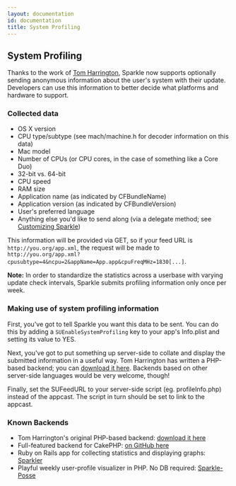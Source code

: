 ```yaml
---
layout: documentation
id: documentation
title: System Profiling
---
```

## System Profiling

Thanks to the work of [Tom Harrington](http://atomicbird.com/), Sparkle now supports optionally sending anonymous information about the user's system with their update. Developers can use this information to better decide what platforms and hardware to support.

### Collected data

* OS X version
* CPU type/subtype (see mach/machine.h for decoder information on this data)
* Mac model
* Number of CPUs (or CPU cores, in the case of something like a Core Duo)
* 32-bit vs. 64-bit
* CPU speed
* RAM size
* Application name (as indicated by CFBundleName)
* Application version (as indicated by CFBundleVersion)
* User's preferred language
* Anything else you'd like to send along (via a delegate method; see [Customizing Sparkle](/documentation/customization/))

This information will be provided via GET, so if your feed URL is `http://you.org/app.xml`, the request will be made to `http://you.org/app.xml?cpusubtype=4&ncpu=2&appName=App.app&cpuFreqMHz=1830[...]`.

**Note:** In order to standardize the statistics across a userbase with varying update check intervals, Sparkle submits profiling information only once per week.

### Making use of system profiling information

First, you've got to tell Sparkle you want this data to be sent. You can do this by adding a `SUEnableSystemProfiling` key to your app's Info.plist and setting its value to YES.

Next, you've got to put something up server-side to collate and display the submitted information in a useful way. Tom Harrington has written a PHP-based backend; you can [download it here](/files/php_sparkle_stats_server.zip). Backends based on other server-side languages would be very welcome, though!

Finally, set the SUFeedURL to your server-side script (eg. profileInfo.php) instead of the appcast. The script in turn should be set to link to the appcast.

### Known Backends

* Tom Harrington's original PHP-based backend: [download it here](/files/php_sparkle_stats_server.zip)
* Full-featured backend for CakePHP: [on GitHub here](//github.com/balthisar/JDSparkle)
* Ruby on Rails app for collecting statistics and displaying graphs: [Sparkler](//github.com/mackuba/sparkler)
* Playful weekly user-profile visualizer in PHP. No DB required: [Sparkle-Posse](//habilis.net/sparkle-posse/)
